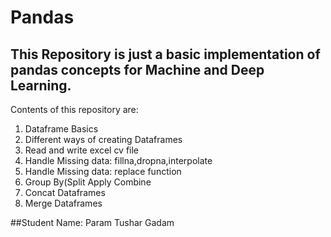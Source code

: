 # Pandas 

## This Repository is just a basic implementation of pandas concepts for Machine and Deep Learning.
Contents of this repository are:
1) Dataframe Basics
2) Different ways of creating Dataframes
3) Read and write excel cv file
4) Handle Missing data: fillna,dropna,interpolate
5) Handle Missing data: replace function
6) Group By(Split Apply Combine
7) Concat Dataframes
8) Merge Dataframes

##Student Name: Param Tushar Gadam
